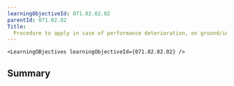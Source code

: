 ```yaml
---
learningObjectiveId: 071.02.02.02
parentId: 071.02.02
Title:
  Procedure to apply in case of performance deterioration, on ground/in flight
---
```


```tsx eval
<LearningOBjectives learningObjectiveId={071.02.02.02} />
```

## Summary
